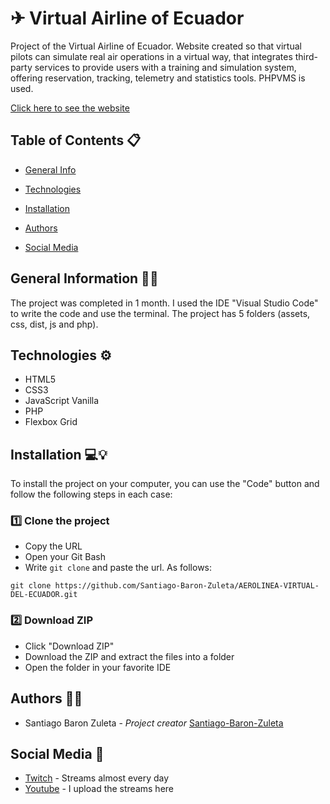 # ✈ Virtual Airline of Ecuador

Project of the Virtual Airline of Ecuador. Website created so that virtual pilots can simulate real air operations in a virtual way, that integrates third-party services to provide users with a training and simulation system, offering reservation, tracking, telemetry and statistics tools. PHPVMS is used.

[Click here to see the website](http://aerolineavirtualdelecuador.com/)

## Table of Contents 📋
- [General Info](#general-information)

- [Technologies](#technologies)

- [Installation](#installation)

- [Authors](#Authors)

- [Social Media](#Social-media)

## General Information 🙋‍♂️

The project was completed in 1 month. I used the IDE "Visual Studio Code" to write the code and use the terminal. The project has 5 folders (assets, css, dist, js and php).

## Technologies ⚙️

- HTML5
- CSS3
- JavaScript Vanilla
- PHP
- Flexbox Grid

## Installation 💻💡

To install the project on your computer, you can use the "Code" button and follow the following steps in each case:

### 1️⃣ Clone the project

- Copy the URL
- Open your Git Bash
- Write ``` git clone ``` and paste the url. As follows:

``` 
git clone https://github.com/Santiago-Baron-Zuleta/AEROLINEA-VIRTUAL-DEL-ECUADOR.git
```

### 2️⃣ Download ZIP

- Click "Download ZIP"
- Download the ZIP and extract the files into a folder
- Open the folder in your favorite IDE

## Authors 🦸‍♀️

- Santiago Baron Zuleta - *Project creator* [Santiago-Baron-Zuleta](https://github.com/Santiago-Baron-Zuleta)

## Social Media 🔮

- [Twitch](https://www.twitch.tv/doctorbaronn) - Streams almost every day
- [Youtube](https://www.youtube.com/c/DoctorBaron) - I upload the streams here
